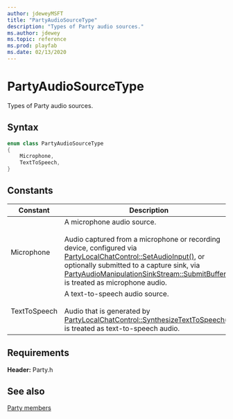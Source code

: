 ```yaml
---
author: jdeweyMSFT
title: "PartyAudioSourceType"
description: "Types of Party audio sources."
ms.author: jdewey
ms.topic: reference
ms.prod: playfab
ms.date: 02/13/2020
---
```


# PartyAudioSourceType  

Types of Party audio sources.    

## Syntax  
  
```cpp
enum class PartyAudioSourceType    
{  
    Microphone,  
    TextToSpeech,  
}  
```  
  
## Constants  
  
| Constant | Description |
| --- | --- |
| Microphone | A microphone audio source.<br/><br/> Audio captured from a microphone or recording device, configured via [PartyLocalChatControl::SetAudioInput()](../classes/PartyLocalChatControl/methods/partylocalchatcontrol_setaudioinput.md), or optionally submitted to a capture sink, via [PartyAudioManipulationSinkStream::SubmitBuffer()](../classes/PartyAudioManipulationSinkStream/methods/partyaudiomanipulationsinkstream_submitbuffer.md), is treated as microphone audio. |  
| TextToSpeech | A text-to-speech audio source.<br/><br/> Audio that is generated by [PartyLocalChatControl::SynthesizeTextToSpeech()](../classes/PartyLocalChatControl/methods/partylocalchatcontrol_synthesizetexttospeech.md) is treated as text-to-speech audio. |  
  
  
## Requirements  
  
**Header:** Party.h
  
## See also  
[Party members](../party_members.md)  

  
  

